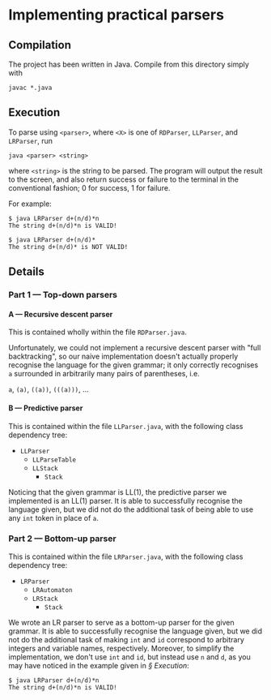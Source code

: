 # Implementing practical parsers

## Compilation

The project has been written in Java. Compile from this directory simply with

```
javac *.java
```

## Execution

To parse using `<parser>`, where `<X>` is one of `RDParser`, `LLParser`, and
`LRParser`, run

```
java <parser> <string>
```

where `<string>` is the string to be parsed. The program will output the result
to the screen, and also return success or failure to the terminal in the
conventional fashion; 0 for success, 1 for failure.

For example:

```
$ java LRParser d+(n/d)*n
The string d+(n/d)*n is VALID!

$ java LRParser d+(n/d)*
The string d+(n/d)* is NOT VALID!
```

## Details

### Part 1 — Top-down parsers

#### A — Recursive descent parser

This is contained wholly within the file `RDParser.java`.

Unfortunately, we could not implement a recursive descent parser with "full
backtracking", so our naive implementation doesn't actually properly recognise
the language for the given grammar; it only correctly recognises `a` surrounded
in arbitrarily many pairs of parentheses, i.e.

`a`, `(a)`, `((a))`, `(((a)))`, ...

#### B — Predictive parser

This is contained within the file `LLParser.java`, with the following class
dependency tree:

- `LLParser`
    - `LLParseTable`
    - `LLStack`
        - `Stack`

Noticing that the given grammar is LL(1), the predictive parser we implemented
is an LL(1) parser. It is able to successfully recognise the language given, but
we did not do the additional task of being able to use any `int` token in place
of `a`.

### Part 2 — Bottom-up parser

This is contained within the file `LRParser.java`, with the following class
dependency tree:

- `LRParser`
    - `LRAutomaton`
    - `LRStack`
        - `Stack`

We wrote an LR parser to serve as a bottom-up parser for the given grammar. It
is able to successfully recognise the language given, but we did not do the
additional task of making `int` and `id` correspond to arbitrary integers and
variable names, respectively. Moreover, to simplify the implementation, we don't
use `int` and `id`, but instead use `n` and `d`, as you may have noticed in the
example given in *§ Execution*:

```
$ java LRParser d+(n/d)*n
The string d+(n/d)*n is VALID!
```
